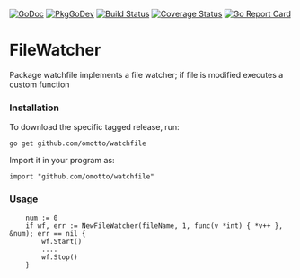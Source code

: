 [![GoDoc](http://godoc.org/github.com/omotto/watchfile?status.png)](http://godoc.org/github.com/omotto/watchfile)
[![PkgGoDev](https://pkg.go.dev/badge/github.com/omotto/watchfile)](https://pkg.go.dev/github.com/omotto/watchfile)
[![Build Status](https://travis-ci.com/omotto/watchfile.svg?branch=master)](https://travis-ci.com/omotto/watchfile)
[![Coverage Status](https://coveralls.io/repos/github/omotto/watchfile/badge.svg)](https://coveralls.io/github/omotto/watchfile)
[![Go Report Card](https://goreportcard.com/badge/github.com/omotto/watchfile)](https://goreportcard.com/report/github.com/omotto/watchfile)

# FileWatcher

Package watchfile implements a file watcher; if file is modified executes a custom function

### Installation

To download the specific tagged release, run:

```
go get github.com/omotto/watchfile
```

Import it in your program as:

```
import "github.com/omotto/watchfile"
```

### Usage

```
    num := 0
    if wf, err := NewFileWatcher(fileName, 1, func(v *int) { *v++ }, &num); err == nil {
        wf.Start()
        ....
        wf.Stop()
    }
```